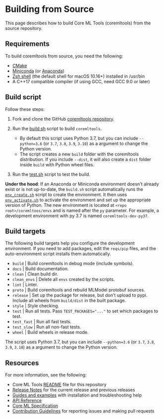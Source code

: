 Building from Source
====================

This page describes how to build Core ML Tools (coremltools) from the source repository.

## Requirements

To build coremltools from source, you need the following:

* [CMake](https://cmake.org/)
* [Miniconda](https://docs.conda.io/en/latest/miniconda.html) (or [Anaconda](https://www.anaconda.com/))
* [Zsh shell](http://zsh.sourceforge.net/) (the default shell for macOS 10.16+) installed in /usr/bin
* A C++17 compatible compiler (if using GCC, need GCC 9.0 or later)

## Build script

Follow these steps:

1. Fork and clone the GitHub [coremltools repository](https://github.com/apple/coremltools).

2. Run the [build.sh](scripts/build.sh) script to build `coremltools`. 
	* By default this script uses Python 3.7, but you can include `--python=3.6` (or `3.7`, `3.8`, `3.9`, `3.10`) as a argument to change the Python version.
	* The script creates a new `build` folder with the coremltools distribution. If you include `--dist`, it will also create a `dist` folder inside `build` with Python wheel files.
	
3. Run the [test.sh](scripts/test.sh) script to test the build.

**Under the hood**: If an Anaconda or Miniconda environment doesn't already exist or is not up-to-date, the `build.sh` script automatically runs the [`env_create.sh`](scripts/env_create.sh) script to create the environment. It then uses [`env_activate.sh`](scripts/env_activate.sh) to activate the environment and set up the appropriate version of Python. The new environment is located at `<repo root>/coremltoos/envs` and is named after the `py` parameter. For example, a development environment with py 3.7 is named `coremltools-dev-py37`.


## Build targets

The following build targets help you configure the development environment. If you need to add packages, edit the `reqs/pip` files, and the auto-environment script installs them automatically.


* `build` | Build coremltools in debug mode (include symbols).
* `docs` | Build documentation.
* `clean` | Clean build dir.
* `clean_envs` | Delete all `envs` created by the scripts.
* `lint` | Linter.
* `proto` | Build coremltools and rebuild MLModel protobuf sources.
* `release` | Set up the package for release, but don't upload to pypi. Include all wheels from `build/dist` in the built package.
* `style` | Style checking.
* `test` | Run all tests. Pass `TEST_PACKAGES="..."` to set which packages to test.
* `test_fast` | Run all fast tests.
* `test_slow` | Run all non-fast tests.
* `wheel` | Build wheels in release mode.

The script uses Python 3.7, but you can include `--python=3.6` (or `3.7`, `3.8`, `3.9`, `3.10`) as a argument to change the Python version.

## Resources

For more information, see the following:

* Core ML Tools [README](README.md) file for this repository
* [Release Notes](https://github.com/apple/coremltools/releases/) for the current release and previous releases
* [Guides and examples](https://coremltools.readme.io/) with installation and troubleshooting help
* [API Reference](https://apple.github.io/coremltools/index.html)
* [Core ML Specification](https://apple.github.io/coremltools/mlmodel/index.html)
* [Contribution Guidelines](CONTRIBUTING.md) for reporting issues and making pull requests


